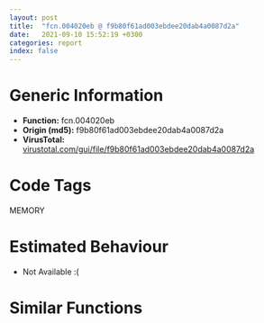 ```yaml
---
layout: post
title:  "fcn.004020eb @ f9b80f61ad003ebdee20dab4a0087d2a"
date:   2021-09-10 15:52:19 +0300
categories: report
index: false
---
```


# Generic Information
- **Function:** fcn.004020eb
- **Origin (md5):** f9b80f61ad003ebdee20dab4a0087d2a
- **VirusTotal:** [virustotal.com/gui/file/f9b80f61ad003ebdee20dab4a0087d2a][virustotal_ref]

# Code Tags
<span class="tag" id="MEMORY">MEMORY</span>


# Estimated Behaviour
<ul><li class="bhv-desc" id="na">Not Available :(</li></ul>

# Similar Functions
<script type="text/javascript" src="https://www.gstatic.com/charts/loader.js"></script>
<script type="text/javascript">

    google.charts.load('current', {'packages':['corechart']});
    google.charts.setOnLoadCallback(drawChart);

    function drawChart() {
    var data = new google.visualization.DataTable();
        data.addColumn('number', 'X');
        data.addColumn('number', 'Y');
        data.addColumn({type: 'string', role: 'tooltip', 'p': {'html': true}});
        data.addColumn({'type': 'string', 'role': 'style'});
        
        data.addRows([
    [0, 0, '<b><a href="/report/fcn.004020eb@f9b80f61ad003ebdee20dab4a0087d2a">fcn.004020eb</a><br>@f9b80f61ad003ebdee20dab4a0087d2a</b><br>', 'point { fill-color: #e0440e; }'],

        ]);

    var options = {
        title: 'Similarity Plot',
        legend: 'none',
        colors: ['#dedbd9', '#e6693e', '#ec8f6e', '#f3b49f', '#f6c7b6'],
        tooltip: {isHtml: true, trigger: 'both'},
        explorer: {
        actions: ["dragToZoom", "rightClickToReset"],
        },
        chartArea: {
        width: '80%',
        height: '80%'
        },
        width: '100%',
        height: '100%'
    };

    var chart = new google.visualization.ScatterChart(document.getElementById('chart_div'));

    chart.draw(data, options);
    }
    
</script>


<div id="chart_div" style="width: 100%px; height: 100%;"></div>

# Disassembled Code
{% highlight nasm %}

push ebp
mov ebp, esp
sub esp, 0xc0
mov ecx, dword[ebp-0x4c]
call fcn.00401dc3
mov dword[ebp-0x1c], eax
cmp dword[ebp-0x20], 0x385
jne off.b38
cmp dword[ebp-0x50], 0xb6
jb off.b44
cmp dword[ebp-8], 0
ja off.b55
mov eax, dword[ebp-8]
add eax, 0x33b
mov dword[ebp-0x24], eax
and dword[ebp-0x20], 0
jmp off.b68
mov eax, dword[ebp-0x20]
inc eax
mov dword[ebp-0x20], eax
cmp dword[ebp-0x20], 1
jae off.b92
mov eax, dword[ebp-0x1c]
mov ecx, dword[ebp-0xc]
lea eax, [ecx+eax-0x2d6]
mov dword[ebp-0x48], eax
jmp off.b61
cmp dword[ebp-0x58], 0
ja off.b114
mov eax, dword[ebp-0x30]
cmp eax, dword[ebp-4]
jae off.b128
mov eax, dword[ebp-0x10]
cmp eax, dword[ebp-4]
je off.b128
mov eax, dword[ebp-0x38]
sub eax, dword[ebp-8]
add eax, 0xe1
mov dword[ebp-0x4c], eax
mov eax, dword[ebp-0x38]
sub eax, dword[ebp-0x2c]
add eax, 0x16f
mov dword[ebp-0x40], eax
mov eax, dword[ebp-0x30]
sub eax, 0x291
sub eax, dword[ebp-0xc]
mov dword[ebp-0x24], eax
push dword[ebp-0x4c]
push dword[ebp-0x34]
mov edx, dword[ebp-0x28]
mov ecx, dword[ebp-0x30]
call fcn.00401cd2
mov dword[ebp-0x30], eax
mov eax, dword[ebp-0x1c]
sub eax, 0x2ee
mov dword[ebp-4], eax
mov edx, dword[ebp-0x14]
mov ecx, dword[ebp-4]
call fcn.00401d51
mov dword[ebp-0x48], eax
mov eax, dword[ebp-0x50]
sub eax, 0x43d
mov dword[ebp-0x40], eax
mov eax, dword[ebp-0x34]
cmp eax, dword[ebp-0x40]
jne off.b245
cmp dword[ebp-0x54], 0x15
jae off.b245
mov eax, 0x2dd
sub eax, dword[ebp-0x18]
sub eax, dword[ebp-0x3c]
add eax, 0x24d
mov dword[ebp-0x48], eax
mov eax, dword[ebp-0xc]
add eax, 0x179
mov dword[ebp-0x34], eax
mov eax, 0x1df
sub eax, dword[ebp-0x48]
mov dword[ebp-0x30], eax
mov edx, dword[ebp-0x24]
mov ecx, dword[ebp-0x50]
call fcn.00401d1f
mov dword[ebp-0x14], eax
cmp dword[ebp-0x10], 0x191
ja off.b307
mov eax, dword[ebp-0xc]
cmp eax, dword[ebp-0x38]
jbe off.b322
cmp dword[ebp-8], 0x16c
jb off.b322
mov eax, dword[ebp-0x34]
sub eax, dword[ebp-0x14]
add eax, dword[ebp-0x1c]
sub eax, dword[ebp-0x48]
mov dword[ebp-0x68], eax
mov eax, dword[ebp-0x10]
sub eax, 0x4e
mov dword[ebp-0x24], eax
and dword[ebp-0x90], 0
xor eax, eax
mov dword[ebp-0x8c], eax
lea eax, [ebp-0x90]
push eax
push 0x4318
push 0x1d10
call dword[sym.imp.KERNEL32.dll_DosDateTimeToFileTime]
mov dword[ebp-0x5c], eax
and dword[ebp-0xc0], 0
push 0x2c
push 0
lea eax, [ebp-0xbc]
push eax
call fcn.00407c50
add esp, 0xc
lea eax, [ebp-0xc0]
push eax
push str.T5me3Dej
push 0
call dword[sym.imp.USER32.dll_GetClassInfoExW]
mov dword[ebp-0x20], eax
mov eax, 0x313
sub eax, dword[ebp-0x4c]
sub eax, dword[ebp-0x5c]
sub eax, dword[ebp-0x2c]
mov dword[ebp-8], eax
mov eax, 0x242
sub eax, dword[ebp-0x28]
sub eax, 0x3e0
sub eax, dword[ebp-0x3c]
mov dword[ebp-0x5c], eax
cmp dword[ebp-0x2c], 0x82
jb off.b481
cmp dword[ebp-0x28], 0x4a
jae off.b492
cmp dword[ebp-0x68], 0x285
ja off.b492
mov eax, dword[ebp-0x28]
sub eax, 0x2e7
mov dword[ebp-0x20], eax
mov eax, dword[ebp-0x48]
cmp eax, dword[ebp-8]
jbe off.b520
cmp dword[ebp-0x18], 0x266
jne off.b520
mov eax, dword[ebp-8]
add eax, 0x459
mov dword[ebp-0x48], eax
mov eax, dword[ebp-0x5c]
add eax, 0x417
mov dword[ebp-0x3c], eax
push dword[ebp-0x2c]
push dword[ebp-0x4c]
mov edx, dword[ebp-0x58]
mov ecx, dword[ebp-0x1c]
call fcn.00401cd2
mov dword[ebp-0x50], eax
push 0x40
push 0x1000
push 0x111aca
push 0
call dword[sym.imp.KERNEL32.dll_VirtualAlloc]
mov dword[ebp-0x70], eax
mov eax, dword[ebp-0x50]
sub eax, 0x2fc
mov dword[ebp-0x30], eax
mov eax, dword[ebp-0x5c]
sub eax, 0xa7
mov dword[ebp-4], eax
mov eax, dword[ebp-8]
sub eax, 0x1d8
mov dword[ebp-0x20], eax
cmp dword[ebp-0x5c], 0x83
jbe off.b622
cmp dword[ebp-0x50], 0
jbe off.b634
mov eax, dword[ebp-0x14]
add eax, 0x13
or eax, 0x1c
mov dword[ebp-0x38], eax
mov eax, dword[ebp-0x1c]
mov ecx, dword[ebp-0x30]
lea eax, [ecx+eax+0x11f]
mov dword[ebp-0x48], eax
mov eax, dword[ebp-0x2c]
sub eax, dword[ebp-0x3c]
mov ecx, dword[ebp-0x14]
lea eax, [eax+ecx-0x36]
mov dword[ebp-0x30], eax
mov eax, dword[ebp-0x30]
cmp eax, dword[ebp-0x3c]
je off.b699
cmp dword[ebp-0x24], 0x184
jb off.b699
mov eax, dword[ebp-0x14]
mov ecx, dword[ebp-0x34]
lea eax, [ecx+eax+0x61f]
mov dword[ebp-0x54], eax
mov dword[ebp-0x34], 0x796
mov eax, dword[ebp-4]
mov ecx, dword[ebp-0x2c]
lea eax, [ecx+eax-0xaa]
mov dword[ebp-0x50], eax
mov eax, dword[ebp-0x24]
mov ecx, dword[ebp-0x38]
lea eax, [ecx+eax+0x2c]
mov dword[ebp-4], eax
mov dword[ebp-0x14], 0x39c
mov eax, dword[ebp-0x68]
mov ecx, dword[ebp-0x40]
lea eax, [ecx+eax+0x38a]
mov dword[ebp-8], eax
mov eax, dword[ebp-0x3c]
add eax, 0x2c8
sub eax, dword[ebp-0x2c]
mov dword[ebp-0x24], eax
mov eax, dword[ebp-0xc]
sub eax, 0x18
sub eax, dword[ebp-0x68]
sub eax, dword[ebp-0x4c]
mov dword[ebp-0x38], eax
mov eax, dword[ebp-0x70]
add eax, 0x7f000
mov dword[ebp-0x70], eax
mov eax, dword[ebp-0x58]
cmp eax, dword[ebp-0x40]
jae off.b824
cmp dword[ebp-0x24], 0x395
ja off.b824
cmp dword[ebp-8], 0x113
jb off.b843
push 0x68
pop eax
sub eax, dword[ebp-0x14]
mov ecx, dword[ebp-8]
lea eax, [eax+ecx-0x2f2]
mov dword[ebp-0x44], eax
mov eax, dword[ebp-0x58]
mov dword[ebp-0x6c], eax
cmp dword[ebp-0x6c], 0x29
je off.b890
cmp dword[ebp-0x6c], 0x54
je off.b908
cmp dword[ebp-0x6c], 0x97
je off.b941
cmp dword[ebp-0x6c], 0xdd
je off.b930
cmp dword[ebp-0x6c], 0x101
je off.b917
jmp off.b957
mov eax, 0x17e
sub eax, dword[ebp-0x2c]
add eax, 0x396
mov dword[ebp-0x24], eax
jmp off.b973
mov dword[ebp-0x1c], 0x23f
jmp off.b973
mov eax, dword[ebp-0x28]
sub eax, 0x1a8
mov dword[ebp-0x18], eax
jmp off.b973
mov eax, dword[ebp-0x10]
add eax, 0x77
mov dword[ebp-0x4c], eax
jmp off.b973
mov eax, dword[ebp-0x40]
sub eax, 0x3a4
or eax, dword[ebp-0x40]
mov dword[ebp-0x44], eax
jmp off.b973
mov eax, dword[ebp-4]
mov ecx, dword[ebp-0x18]
lea eax, [ecx+eax-0x244]
mov dword[ebp-0x1c], eax
mov dword[ebp-0x80], 0x4b7288
mov eax, 0x374
sub eax, dword[ebp-0x28]
sub eax, 0xd4
mov dword[ebp-0x50], eax
mov eax, 0x2c4
sub eax, dword[ebp-0x1c]
add eax, 0x2f2
mov dword[ebp-0x10], eax
mov eax, dword[ebp-0x40]
mov ecx, dword[ebp-0x34]
lea eax, [ecx+eax-0x61]
mov dword[ebp-0x2c], eax
mov eax, dword[ebp-0x20]
cmp eax, dword[ebp-0x18]
je off.b1050
mov eax, dword[ebp-0x58]
cmp eax, dword[ebp-0xc]
jae off.b1050
mov eax, dword[ebp-0x24]
sub eax, 0x48
mov dword[ebp-0x1c], eax
and dword[ebp-0x60], 0
mov eax, dword[ebp-8]
cmp eax, dword[ebp-0x1c]
jae off.b1080
cmp dword[ebp-0x58], 0x1a6
jb off.b1080
mov eax, dword[ebp-0x10]
sub eax, 0x41
mov dword[ebp-0x1c], eax
mov dword[ebp-0x64], 0x2f98ada3
mov eax, 0x1ee
sub eax, dword[ebp-0x24]
mov ecx, dword[ebp-0x44]
lea eax, [eax+ecx-0x3dc]
mov dword[ebp-0x3c], eax
mov eax, dword[ebp-0x38]
sub eax, dword[ebp-0x4c]
sub eax, 0xd8
mov dword[ebp-0xc], eax
mov dword[ebp-0x78], 0x8504b4b7
mov eax, dword[ebp-4]
sub eax, 0x1e2
sub eax, dword[ebp-0x30]
mov dword[ebp-0x3c], eax
mov eax, dword[ebp-0x20]
cmp eax, dword[ebp-8]
je off.b1160
cmp dword[ebp-0x10], 0x2c9
je off.b1166
cmp dword[ebp-4], 0x7b
je off.b1182
mov eax, dword[ebp-0x14]
mov ecx, dword[ebp-0x40]
lea eax, [ecx+eax-0x1b0]
mov dword[ebp-0x28], eax
mov dword[ebp-0x74], 0x9f5792fc
mov eax, dword[ebp-0x44]
sub eax, 0xa0
mov dword[ebp-0x30], eax
mov eax, dword[ebp-8]
add eax, 0x29e
mov dword[ebp-0x28], eax
mov dword[ebp-0x7c], 0xbd1c2f48
mov eax, 0x4b9
sub eax, dword[ebp-0x40]
mov dword[ebp-0x54], eax
mov eax, dword[ebp-0x28]
sub eax, 0x172
mov dword[ebp-0x24], eax
and dword[ebp-0x60], 0
cmp dword[ebp-0x60], 0xab38
jae off.b2205
mov eax, dword[ebp-0x34]
cmp eax, dword[ebp-0x48]
jae off.b1284
mov eax, dword[ebp-0x14]
cmp eax, dword[ebp-0x20]
jne off.b1284
mov eax, dword[ebp-0x40]
add eax, 0x120
mov dword[ebp-0x30], eax
mov eax, dword[ebp-0x54]
cmp eax, dword[ebp-0x28]
je off.b1298
cmp dword[ebp-0x2c], 0
jne off.b1312
mov eax, dword[ebp-4]
sub eax, 0x345
sub eax, dword[ebp-0x14]
mov dword[ebp-0x40], eax
mov eax, dword[ebp-0x64]
xor eax, dword[ebp-0x78]
mov dword[ebp-0x64], eax
mov eax, 0x33f
sub eax, dword[ebp-0x3c]
sub eax, dword[ebp-0x50]
mov dword[ebp-0x44], eax
mov eax, dword[ebp-0x64]
add eax, dword[ebp-0x7c]
mov dword[ebp-0x64], eax
mov eax, dword[ebp-0x44]
add eax, 0x33c
mov dword[ebp-0x50], eax
mov eax, dword[ebp-0x28]
add eax, 0x3a1
mov dword[ebp-0x10], eax
mov eax, dword[ebp-0x64]
xor eax, dword[ebp-0x7c]
mov dword[ebp-0x64], eax
mov eax, dword[ebp-0x58]
add eax, dword[ebp-0x10]
sub eax, dword[ebp-0x38]
mov dword[ebp-0x54], eax
mov eax, dword[ebp-0x18]
cmp eax, dword[ebp-0x44]
jae off.b1418
cmp dword[ebp-0x10], 0x161
jne off.b1418
mov eax, 0xc8
sub eax, dword[ebp-0x40]
sub eax, dword[ebp-0x18]
mov dword[ebp-0x20], eax
mov eax, dword[ebp-0x78]
xor eax, dword[ebp-0x74]
mov dword[ebp-0x78], eax
mov eax, dword[ebp-0x3c]
cmp eax, dword[ebp-0x10]
je off.b1443
mov eax, dword[ebp-0x18]
cmp eax, dword[ebp-0x58]
jae off.b1452
cmp dword[ebp-8], 0x21f
jae off.b1459
mov dword[ebp-0x18], 0x55f
mov eax, dword[ebp-0x74]
xor eax, dword[ebp-0x7c]
mov dword[ebp-0x74], eax
mov eax, dword[ebp-0x38]
sub eax, dword[ebp-0xc]
add eax, dword[ebp-0x5c]
add eax, dword[ebp-0x10]
mov dword[ebp-4], eax
mov eax, dword[ebp-4]
cmp eax, dword[ebp-0x38]
jne off.b1519
mov eax, dword[ebp-0x44]
cmp eax, dword[ebp-0x2c]
jne off.b1519
mov eax, dword[ebp-0x38]
cmp eax, dword[ebp-4]
ja off.b1519
push 0xffffffffffffffd2
pop eax
sub eax, dword[ebp-0x44]
sub eax, 0x76
mov dword[ebp-0xc], eax
mov eax, dword[ebp-0x64]
xor eax, dword[ebp-0x74]
mov dword[ebp-0x64], eax
mov eax, dword[ebp-0x30]
cmp eax, dword[ebp-0x14]
jne off.b1556
cmp dword[ebp-0x18], 0
jbe off.b1556
mov eax, 0x3bb
sub eax, dword[ebp-0x3c]
add eax, dword[ebp-0x30]
mov dword[ebp-0x38], eax
and dword[ebp-0x18], 0
jmp off.b1569
mov eax, dword[ebp-0x18]
inc eax
mov dword[ebp-0x18], eax
cmp dword[ebp-0x18], 1
jae off.b1588
mov eax, dword[ebp-0x50]
add eax, 0x31d
mov dword[ebp-0x5c], eax
jmp off.b1562
mov eax, dword[ebp-0x20]
sub eax, 0x65
sub eax, dword[ebp-0x68]
mov dword[ebp-0xc], eax
mov eax, dword[ebp-0x70]
add eax, dword[ebp-0x60]
mov dword[ebp-0x84], eax
mov eax, dword[ebp-0xc]
cmp eax, dword[ebp-0x40]
jne off.b1634
cmp dword[ebp-0x58], 0x2a
je off.b1641
mov eax, dword[ebp-0x34]
cmp eax, dword[ebp-0x38]
jne off.b1641
mov dword[ebp-0xc], 0xfffffde5
mov eax, dword[ebp-0x18]
mov ecx, dword[ebp-0x18]
lea eax, [ecx+eax+0x53]
mov dword[ebp-0x4c], eax
mov dword[ebp-0x34], 0x386
mov eax, dword[ebp-0x30]
sub eax, 0x298
mov dword[ebp-0xc], eax
mov dword[ebp-0x14], 0x624
mov eax, dword[ebp-0x34]
add eax, 0x16
mov dword[ebp-0x34], eax
mov eax, dword[ebp-0x1c]
sub eax, dword[ebp-4]
sub eax, 0x353
mov dword[ebp-0x54], eax
mov dword[ebp-0xc], 0x5dc
cmp dword[ebp-0x34], 0x3b2
jb off.b1672
mov eax, dword[ebp-0x24]
sub eax, dword[ebp-0x18]
sub eax, dword[ebp-8]
mov dword[ebp-0x10], eax
mov eax, dword[ebp-0x80]
add eax, dword[ebp-0x60]
mov dword[ebp-0x88], eax
mov dword[ebp-0x3c], 0x587
mov eax, dword[ebp-0x10]
add eax, 0x54d
mov dword[ebp-0x14], eax
mov eax, dword[ebp-4]
sub eax, 0x536
or eax, 0x322
mov dword[ebp-0x54], eax
mov eax, dword[ebp-0x88]
mov eax, dword[eax]
xor eax, dword[ebp-0x64]
mov ecx, dword[ebp-0x84]
mov dword[ecx], eax
mov eax, 0xc9
sub eax, dword[ebp-0x34]
mov ecx, dword[ebp-4]
lea eax, [eax+ecx-0x1d7]
mov dword[ebp-0x28], eax
cmp dword[ebp-4], 0x8e
jae off.b1843
cmp dword[ebp-4], 0x21f
jne off.b1843
mov eax, dword[ebp-0x14]
add eax, dword[ebp-0x30]
mov dword[ebp-4], eax
mov eax, dword[ebp-0x1c]
mov ecx, dword[ebp-0xc]
lea eax, [ecx+eax-0x39d]
sub eax, dword[ebp-0x14]
mov dword[ebp-0x4c], eax
mov eax, 0xfffffcbb
sub eax, dword[ebp-0x44]
mov dword[ebp-0x20], eax
mov eax, dword[ebp-8]
sub eax, dword[ebp-0x20]
sub eax, dword[ebp-0x2c]
add eax, dword[ebp-0x54]
mov dword[ebp-0x38], eax
cmp dword[ebp-0x54], 0x273
jbe off.b1903
cmp dword[ebp-0x54], 0x75
jb off.b1911
mov eax, dword[ebp-0x18]
cmp eax, dword[ebp-0x38]
jne off.b1927
mov eax, dword[ebp-0x24]
mov ecx, dword[ebp-0x20]
lea eax, [ecx+eax+0x454]
mov dword[ebp-0x54], eax
mov eax, dword[ebp-0x3c]
sub eax, dword[ebp-0x4c]
add eax, 0x310
mov dword[ebp-0x20], eax
mov eax, dword[ebp-0x34]
mov ecx, dword[ebp-0x58]
lea eax, [ecx+eax-0x44c]
mov dword[ebp-0x2c], eax
mov eax, dword[ebp-0x60]
add eax, 0xb4552
mov dword[ebp-0x60], eax
cmp dword[ebp-0x44], 0x218
jne off.b1983
cmp dword[ebp-8], 0
je off.b1995
mov eax, dword[ebp-0x5c]
add eax, dword[ebp-0x68]
sub eax, dword[ebp-0x4c]
mov dword[ebp-0x10], eax
push 0xffffffffffffffe7
pop eax
sub eax, dword[ebp-0x28]
sub eax, 0x351
mov dword[ebp-0x2c], eax
mov dword[ebp-0x38], 0x1c4
mov eax, 0x25b
sub eax, dword[ebp-0x68]
or eax, 0x298
mov dword[ebp-0xc], eax
cmp dword[ebp-0x24], 0x38a
jne off.b2050
cmp dword[ebp-0x10], 0xf3
ja off.b2059
cmp dword[ebp-0xc], 0x3b4
jne off.b2070
mov eax, 0xa8
sub eax, dword[ebp-0x18]
mov dword[ebp-0x34], eax
mov eax, dword[ebp-0x2c]
cmp eax, dword[ebp-0x50]
je off.b2095
mov eax, dword[ebp-0x44]
cmp eax, dword[ebp-0x2c]
jb off.b2095
cmp dword[ebp-0x5c], 0x227
jae off.b2114
mov eax, 0x203
sub eax, dword[ebp-4]
sub eax, dword[ebp-0xc]
add eax, 0x29f
mov dword[ebp-0x10], eax
mov eax, dword[ebp-0x5c]
mov ecx, dword[ebp-8]
lea eax, [ecx+eax-1]
mov dword[ebp-0x24], eax
mov eax, dword[ebp-0x44]
cmp eax, dword[ebp-8]
jae off.b2143
mov eax, dword[ebp-0x3c]
cmp eax, dword[ebp-0x68]
jb off.b2151
mov eax, dword[ebp-0x48]
cmp eax, dword[ebp-0x14]
jae off.b2162
mov eax, 0x6e3
sub eax, dword[ebp-0x48]
mov dword[ebp-0x58], eax
mov eax, dword[ebp-0x1c]
mov ecx, dword[ebp-0x28]
lea eax, [ecx+eax-0x18b]
mov dword[ebp-0x4c], eax
mov eax, dword[ebp-0x60]
add eax, 0xf1963
mov dword[ebp-0x60], eax
mov eax, dword[ebp-0x60]
sub eax, 0x1a5eb1
mov dword[ebp-0x60], eax
jmp off.b1244
mov dword[ebp-0x4c], 0xfffffef5
mov eax, dword[ebp-0x70]
add eax, 0x8875
mov dword[0x4cf1a0], eax
cmp dword[ebp-0x48], 0
ja off.b2248
mov eax, dword[ebp-0x1c]
cmp eax, dword[ebp-4]
je off.b2259
cmp dword[ebp-0x28], 0x212
jae off.b2259
mov eax, dword[ebp-0x4c]
add eax, 0xb33
mov dword[ebp-0x30], eax
mov eax, 0x1d6
sub eax, dword[ebp-0xc]
sub eax, dword[ebp-0x50]
mov dword[ebp-0x24], eax
push dword[ebp-0x28]
push dword[ebp-0x10]
mov edx, dword[ebp-0x54]
mov ecx, dword[ebp-0x14]
call fcn.00401da1
mov dword[ebp-0x20], eax
mov dword[ebp-0x10], 0x25d
and dword[ebp-4], 0
jmp off.b2313
mov eax, dword[ebp-4]
inc eax
mov dword[ebp-4], eax
cmp dword[ebp-4], 2
jae off.b2332
mov eax, dword[ebp-0x2c]
sub eax, 0x281
mov dword[ebp-0x48], eax
jmp off.b2306
mov eax, dword[ebp-0x50]
add eax, 0x27a
mov dword[ebp-0x28], eax
mov eax, dword[ebp-0x1c]
cmp eax, dword[ebp-0x24]
ja off.b2357
cmp dword[ebp-0x44], 0
jb off.b2368
mov eax, dword[ebp-0x44]
sub eax, 0x57a
mov dword[ebp-4], eax
mov eax, dword[ebp-0x48]
or eax, 0x30b
mov dword[ebp-0x3c], eax
cmp dword[ebp-0x48], 0x1f8
je off.b2397
cmp dword[ebp-4], 0x2fa
jne off.b2416
mov eax, 0x1e1
sub eax, dword[ebp-0x5c]
sub eax, dword[ebp-0x1c]
sub eax, 0x26f
mov dword[ebp-0x14], eax
mov eax, dword[ebp-0x34]
cmp eax, dword[ebp-0x40]
jbe off.b2432
mov eax, dword[ebp-0x1c]
cmp eax, dword[ebp-0x28]
ja off.b2440
mov eax, dword[ebp-0x3c]
cmp eax, dword[ebp-0x54]
jae off.b2449
push 0xffffffffffffffbb
pop eax
sub eax, dword[ebp-0x40]
mov dword[ebp-4], eax
mov esp, ebp
pop ebp
ret

{% endhighlight %}

[virustotal_ref]: https://www.virustotal.com/gui/file/f9b80f61ad003ebdee20dab4a0087d2a